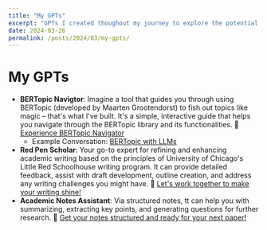 ```yaml
---
title: "My GPTs"
excerpt: "GPTs I created thoughout my journey to explore the potential of AI in research."
date: 2024-03-26
permalink: /posts/2024/03/my-gpts/
---
```


# My GPTs

- **BERTopic Navigtor**: Imagine a tool that guides you through using BERTopic (developed by Maarten Grootendorst) to fish out topics like magic – that's what I've built. It's a simple, interactive guide that helps you navigate through the BERTopic library and its functionalities. 🔗 [Experience BERTopic Navigator](https://chat.openai.com/g/g-FvlPlwLn1-bertopic-navigator)
  - Example Conversation: [BERTopic with LLMs](https://chat.openai.com/share/60646ee7-6fcd-4502-b073-ce4ececf8779)
- **Red Pen Scholar**: Your go-to expert for refining and enhancing academic writing based on the principles of University of Chicago's Little Red Schoolhouse writing program. It can provide detailed feedback, assist with draft development, outline creation, and address any writing challenges you might have. 🔗 [Let's work together to make your writing shine!](https://chat.openai.com/g/g-wDUM3ows9-red-pen-scholar)
- **Academic Notes Assistant**: Via structured notes, tt can help you with summarizing, extracting key points, and generating questions for further research. 🔗 [Get your notes structured and ready for your next paper!](https://chat.openai.com/g/g-pIFoLpzVx-academic-notes-assistant)